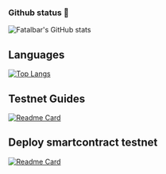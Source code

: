 ### Github status 👋

![Fatalbar's GitHub stats](https://github-readme-stats.vercel.app/api?username=fatalbar&show_icons=true&theme=radical)

## Languages
[![Top Langs](https://github-readme-stats.vercel.app/api/top-langs/?username=fatalbar&layout=compact)](https://github.com/anuraghazra/github-readme-stats)

## Testnet Guides
[![Readme Card](https://github-readme-stats.vercel.app/api/pin/?username=fatalbar&repo=Testnet-validator)](https://github.com/fatalbar/Testnet-validator)

## Deploy smartcontract testnet
[![Readme Card](https://github-readme-stats.vercel.app/api/pin/?username=fatalbar&repo=smartcontract)](https://github.com/fatalbar/smartcontract)


